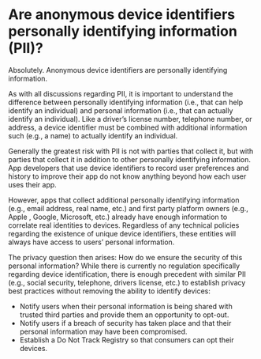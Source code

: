 # Are anonymous device identifiers personally identifying information (PII)? #

Absolutely. Anonymous device identifiers are personally identifying information.

As with all discussions regarding PII, it is important to understand the difference between personally identifying information (i.e., that can help identify an individual) and personal information (i.e., that can actually identify an individual). Like a driver’s license number, telephone number, or address, a device identifier must be combined with additional information such (e.g., a name) to actually identify an individual.

Generally the greatest risk with PII is not with parties that collect it, but with parties that collect it in addition to other personally identifying information. App developers that use device identifiers to record user preferences and history to improve their app do not know anything beyond how each user uses their app.

However, apps that collect additional personally identifying information (e.g., email address, real name, etc.) and first party platform owners (e.g., Apple , Google, Microsoft, etc.) already have enough information to correlate real identities to devices. Regardless of any technical policies regarding the existence of unique device identifiers, these entities will always have access to users’ personal information.

The privacy question then arises: How do we ensure the security of this personal information? While there is currently no regulation specifically regarding device identification, there is enough precedent with similar PII (e.g., social security, telephone, drivers license, etc.) to establish privacy best practices without removing the ability to identify devices:

  * Notify users when their personal information is being shared with trusted third parties and provide them an opportunity to opt-out.
  * Notify users if a breach of security has taken place and that their personal information may have been compromised.
  * Establish a Do Not Track Registry  so that consumers can opt their devices.